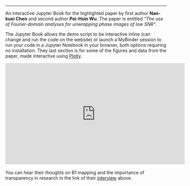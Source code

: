 *** 
An interactive Jupyter Book for the highlighted paper by first author **Nan-kuei Chen** and second author **Pei-Hsin Wu**. The paper is entitled *“The use of Fourier-domain analyses for unwrapping phase images of low SNR"*.


The Jupyter Book allows the demo script to be interactive inline (can change and run the code on the website) 
or launch a MyBinder session to run your code in a Jupyter Notebook in your browser, both options requiring no installation. 
They last section is for some of the figures and data from the paper, made interactive using <a href="https://plotly.com/">Plotly</a>.

<body>
  <iframe width="560" height="315" src="https://www.youtube.com/embed/RzoqjuBFCUM" frameborder="0" allowfullscreen></iframe>
   </iframe>
</body>
<br>
<br> 
You can hear their thoughts on B1 mapping and the importance of transparency in research in the link of their <a href="https://blog.ismrm.org/2019/10/11/qa-with-philipp-ehses-and-tony-stocker/">interview</a> above.

